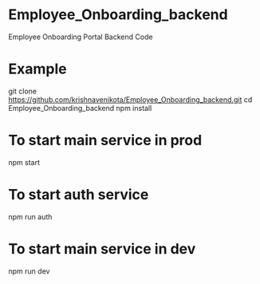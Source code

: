 # Employee_Onboarding_backend
Employee Onboarding Portal Backend Code
# Example
git clone https://github.com/krishnavenikota/Employee_Onboarding_backend.git
cd Employee_Onboarding_backend
npm install

# To start main service in prod
npm start 
# To start auth service
npm run auth

# To start main service in dev
npm run dev
